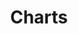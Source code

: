 ---
layout: collection
title: "Charts"
description: "Standards and guidance for charts at the NHSBSA"
status: FINAL
tags: data-viz-home
order: 10
collection_tag: data-charts
pagination:
  data: collections.data-charts
  size: 50
  alias: articles
---